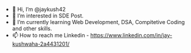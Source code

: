 - 👋 Hi, I’m @jaykush42
- 👀 I’m interested in SDE Post.
- 🌱 I’m currently learning Web Development, DSA, Compitetive Coding and other skills.
- 📫 How to reach me Linkedin - https://www.linkedin.com/in/jay-kushwaha-2a4431201/

<!---
jaykush42/jaykush42 is a ✨ special ✨ repository because its `README.md` (this file) appears on your GitHub profile.
You can click the Preview link to take a look at your changes.
--->
